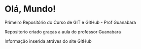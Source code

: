 # Olá, Mundo!
 Primeiro Repositório do Curso de GIT e GitHub - Prof Guanabara

Repositorio criado graças a aula do professor Guanabara

Informação inserida atráves do site GitHub
